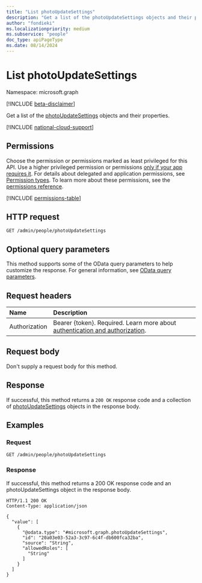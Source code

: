 ```yaml
---
title: "List photoUpdateSettings"
description: "Get a list of the photoUpdateSettings objects and their properties."
author: "fondieki"
ms.localizationpriority: medium
ms.subservice: "people"
doc_type: apiPageType
ms.date: 08/14/2024
---
```


# List photoUpdateSettings

Namespace: microsoft.graph

[!INCLUDE [beta-disclaimer](../../includes/beta-disclaimer.md)]

Get a list of the [photoUpdateSettings](../resources/photoupdatesettings.md) objects and their properties.

[!INCLUDE [national-cloud-support](../../includes/global-only.md)]

## Permissions

Choose the permission or permissions marked as least privileged for this API. Use a higher privileged permission or permissions [only if your app requires it](/graph/permissions-overview#best-practices-for-using-microsoft-graph-permissions). For details about delegated and application permissions, see [Permission types](/graph/permissions-overview#permission-types). To learn more about these permissions, see the [permissions reference](/graph/permissions-reference).

<!-- { "blockType": "permissions", "name": "peopleadminsettings_list_photoupdatesettings" } -->
[!INCLUDE [permissions-table](../includes/permissions/peopleadminsettings-list-photoupdatesettings-permissions.md)]

## HTTP request

<!-- {
  "blockType": "ignored"
}
-->
``` http
GET /admin/people/photoUpdateSettings
```

## Optional query parameters

This method supports some of the OData query parameters to help customize the response. For general information, see [OData query parameters](/graph/query-parameters).

## Request headers

|Name|Description|
|:---|:---|
|Authorization|Bearer {token}. Required. Learn more about [authentication and authorization](/graph/auth/auth-concepts).|

## Request body

Don't supply a request body for this method.

## Response

If successful, this method returns a `200 OK` response code and a collection of [photoUpdateSettings](../resources/photoupdatesettings.md) objects in the response body.

## Examples

### Request


``` http
GET /admin/people/photoUpdateSettings
```

### Response

If successful, this method returns a 200 OK response code and an photoUpdateSettings object in the response body.

``` http
HTTP/1.1 200 OK
Content-Type: application/json

{
  "value": [
    {
      "@odata.type": "#microsoft.graph.photoUpdateSettings",
      "id": "20a03e03-52a3-3c97-6c4f-db600fca32ba",
      "source": "String",
      "allowedRoles": [
        "String"
      ]
    }
  ]
}
```
